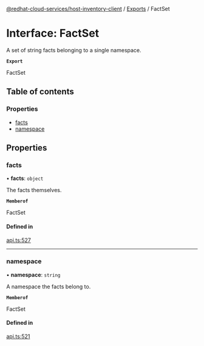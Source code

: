 [@redhat-cloud-services/host-inventory-client](../README.md) / [Exports](../modules.md) / FactSet

# Interface: FactSet

A set of string facts belonging to a single namespace.

**`Export`**

FactSet

## Table of contents

### Properties

- [facts](FactSet.md#facts)
- [namespace](FactSet.md#namespace)

## Properties

### facts

• **facts**: `object`

The facts themselves.

**`Memberof`**

FactSet

#### Defined in

[api.ts:527](https://github.com/RedHatInsights/javascript-clients/blob/main/packages/host-inventory/api.ts#L527)

___

### namespace

• **namespace**: `string`

A namespace the facts belong to.

**`Memberof`**

FactSet

#### Defined in

[api.ts:521](https://github.com/RedHatInsights/javascript-clients/blob/main/packages/host-inventory/api.ts#L521)
